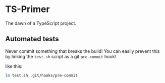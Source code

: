 # TS-Primer
The dawn of a TypeScript project.

## Automated tests
Never commit something that breaks the build! You can
easily prevent this by linking the `test.sh` script as a git `pre-commit` hook!

like this:
```bash
ln test.sh .git/hooks/pre-commit
```
